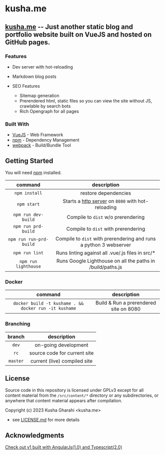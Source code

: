# kusha.me 

## [kusha.me](https://kusha.me) -- Just another static blog and portfolio website built on VueJS and hosted on GitHub pages. 

### Features
* Dev server with hot-reloading
* Markdown blog posts

* SEO Features
  * Sitemap generation
  * Prerendered html, static files so you can view the site without JS, crawlable by search bots
  * Rich Opengraph for all pages

### Built With

* [VueJS](https://vuejs.org/) - Web Framework
* [npm](https://www.npmjs.com/) - Dependency Management
* [webpack](https://webpack.js.org/) - Build/Bundle Tool

## Getting Started 
You will need [npm](https://www.npmjs.com/) installed. 

command                    | description
:-------------------------:|:-------------------------------------------------------------------------------------------------:|
`npm install`                  | restore dependencies
`npm start`            | Starts a [http server](https://github.com/webpack/webpack-dev-server) on `8080` with hot-reloading 
`npm run dev-build`            | Compile to `dist` w/o prerendering
`npm run prd-build`            | Compile to `dist` with prerendering
`npm run run-prd-build`        | Compile to `dist` with prerendering and runs a python 3 webserver
`npm run lint`                 | Runs linting against all .vue/.js files in src/*
`npm run lighthouse`           | Runs Google Lighthouse on all the paths in /build/paths.js
### Docker

command                                                 | description
:------------------------------------------------------:|:-------------------------------------------------------------------------------------------------:|
`docker build -t kushame . && docker run -it kushame`   | Build & Run a prerendered site on 8080

### Branching

| branch    | description
|:---------:|:---------------------------------------:|
| `dev`     | on-going development                    |
| `rc`      | source code for current site            |
| `master`  | current (live) compiled site            |

## License

Source code in this repository is licensed under GPLv3 except for all content material from the `/src/content/*` directory or any subdirectories, or anywhere that content material appears after compilation.

Copyright (c) 2023 Kusha Gharahi <kusha.me>

 - see [LICENSE.md](LICENSE.md) for more details

## Acknowledgments

[Check out v1 built with AngularJs(1.0) and Typescript(2.0)](https://github.com/kushagharahi/kushagharahi.github.io/tree/AngularTS)
